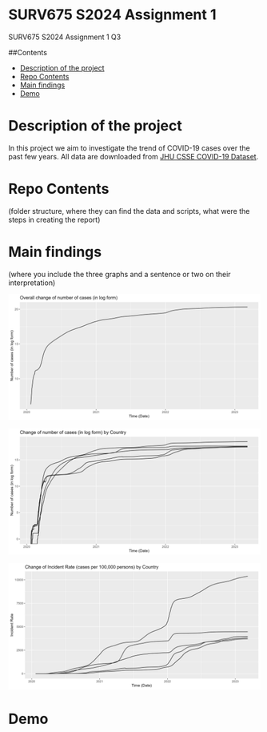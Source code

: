 # SURV675 S2024 Assignment 1
SURV675 S2024 Assignment 1 Q3


##Contents

- [Description of the project](#description)
- [Repo Contents](#repo-contents)
- [Main findings](#main-findings)
- [Demo](#demo)



# Description of the project

In this project we aim to investigate the trend of COVID-19 cases over the past few years. All data are downloaded from [JHU CSSE COVID-19 Dataset](https://github.com/CSSEGISandData/COVID-19/tree/master/csse_covid_19_data).


# Repo Contents 
(folder structure, where they can find the data and scripts, what were the steps in creating the report)




# Main findings 
(where you include the three graphs and a sentence or two on their interpretation)

![Alt text](fig1.jpeg)

![Alt text](fig2.jpeg)

![Alt text](fig3.jpeg)



# Demo


